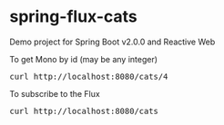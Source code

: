 # spring-flux-cats
Demo project for Spring Boot v2.0.0 and Reactive Web

To get Mono<Cat> by id (may be any integer)
<pre>
curl http://localhost:8080/cats/4
</pre>

To subscribe to the Flux<Cat>
<pre>
curl http://localhost:8080/cats
</pre>
